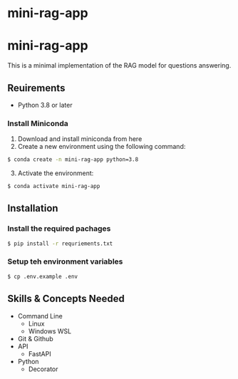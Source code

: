 # mini-rag-app
# mini-rag-app

This is a minimal implementation of the RAG model for questions answering.

## Reuirements

- Python 3.8 or later

### Install Miniconda

1. Download and install miniconda from here
2. Create a new environment using the following command:

```bash
$ conda create -n mini-rag-app python=3.8
```

3. Activate the environment:

```bash
$ conda activate mini-rag-app
```

## Installation

### Install the required pachages

```bash
$ pip install -r requriements.txt
```

### Setup teh environment variables

```bash
$ cp .env.example .env
```


## Skills & Concepts Needed

- Command Line
  - Linux
  - Windows WSL
- Git & Github
- API
  - FastAPI
- Python 
  - Decorator